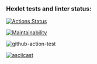### Hexlet tests and linter status:

[![Actions Status](https://github.com/Nesaq/frontend-project-lvl1/workflows/hexlet-check/badge.svg)](https://github.com/Nesaq/frontend-project-lvl1/actions)

[![Maintainability](https://api.codeclimate.com/v1/badges/a99a88d28ad37a79dbf6/maintainability)](https://codeclimate.com/github/codeclimate/codeclimate/maintainability)

![github-action-test](https://github.com/Nesaq/frontend-project-lvl1/actions/workflows/github-action-test.yml/badge.svg)

[![asciicast](https://asciinema.org/a/14.png)](https://asciinema.org/a/14)
